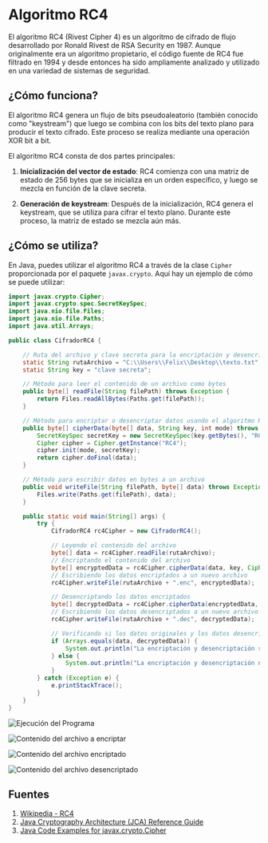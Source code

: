 # Algoritmo RC4

El algoritmo RC4 (Rivest Cipher 4) es un algoritmo de cifrado de flujo desarrollado por Ronald Rivest de RSA Security en 1987. Aunque originalmente era un algoritmo propietario, el código fuente de RC4 fue filtrado en 1994 y desde entonces ha sido ampliamente analizado y utilizado en una variedad de sistemas de seguridad.

## ¿Cómo funciona?

El algoritmo RC4 genera un flujo de bits pseudoaleatorio (también conocido como "keystream") que luego se combina con los bits del texto plano para producir el texto cifrado. Este proceso se realiza mediante una operación XOR bit a bit.

El algoritmo RC4 consta de dos partes principales:

1. **Inicialización del vector de estado**: RC4 comienza con una matriz de estado de 256 bytes que se inicializa en un orden específico, y luego se mezcla en función de la clave secreta.

2. **Generación de keystream**: Después de la inicialización, RC4 genera el keystream, que se utiliza para cifrar el texto plano. Durante este proceso, la matriz de estado se mezcla aún más.

## ¿Cómo se utiliza?

En Java, puedes utilizar el algoritmo RC4 a través de la clase `Cipher` proporcionada por el paquete `javax.crypto`. Aquí hay un ejemplo de cómo se puede utilizar:

```java
import javax.crypto.Cipher;
import javax.crypto.spec.SecretKeySpec;
import java.nio.file.Files;
import java.nio.file.Paths;
import java.util.Arrays;

public class CifradorRC4 {

    // Ruta del archivo y clave secreta para la encriptación y desencriptación
    static String rutaArchivo = "C:\\Users\\Felix\\Desktop\\texto.txt";
    static String key = "clave secreta";

    // Método para leer el contenido de un archivo como bytes
    public byte[] readFile(String filePath) throws Exception {
        return Files.readAllBytes(Paths.get(filePath));
    }

    // Método para encriptar o desencriptar datos usando el algoritmo RC4
    public byte[] cipherData(byte[] data, String key, int mode) throws Exception {
        SecretKeySpec secretKey = new SecretKeySpec(key.getBytes(), "RC4");
        Cipher cipher = Cipher.getInstance("RC4");
        cipher.init(mode, secretKey);
        return cipher.doFinal(data);
    }

    // Método para escribir datos en bytes a un archivo
    public void writeFile(String filePath, byte[] data) throws Exception {
        Files.write(Paths.get(filePath), data);
    }

    public static void main(String[] args) {
        try {
            CifradorRC4 rc4Cipher = new CifradorRC4();

            // Leyendo el contenido del archivo
            byte[] data = rc4Cipher.readFile(rutaArchivo);
            // Encriptando el contenido del archivo
            byte[] encryptedData = rc4Cipher.cipherData(data, key, Cipher.ENCRYPT_MODE);
            // Escribiendo los datos encriptados a un nuevo archivo
            rc4Cipher.writeFile(rutaArchivo + ".enc", encryptedData);

            // Desencriptando los datos encriptados
            byte[] decryptedData = rc4Cipher.cipherData(encryptedData, key, Cipher.DECRYPT_MODE);
            // Escribiendo los datos desencriptados a un nuevo archivo
            rc4Cipher.writeFile(rutaArchivo + ".dec", decryptedData);

            // Verificando si los datos originales y los datos desencriptados son iguales
            if (Arrays.equals(data, decryptedData)) {
                System.out.println("La encriptación y desencriptación se han realizado correctamente.");
            } else {
                System.out.println("La encriptación y desencriptación no se han realizado correctamente.");
            }
        } catch (Exception e) {
            e.printStackTrace();
        }
    }
}
```
![Ejecución del Programa](imagenes/src/ejec.png)

![Contenido del archivo a encriptar](imagenes/src/contenido_texto.png)

![Contenido del archivo encriptado](imagenes/src/encriptado.png)

![Contenido del archivo desencriptado](imagenes/src/desencriptado.png)

## Fuentes

1. [Wikipedia - RC4](https://es.wikipedia.org/wiki/RC4)
2. [Java Cryptography Architecture (JCA) Reference Guide](https://docs.oracle.com/javase/8/docs/technotes/guides/security/crypto/CryptoSpec.html)
3. [Java Code Examples for javax.crypto.Cipher](https://www.programcreek.com/java-api-examples/?class=javax.crypto.Cipher&method=getInstance)
